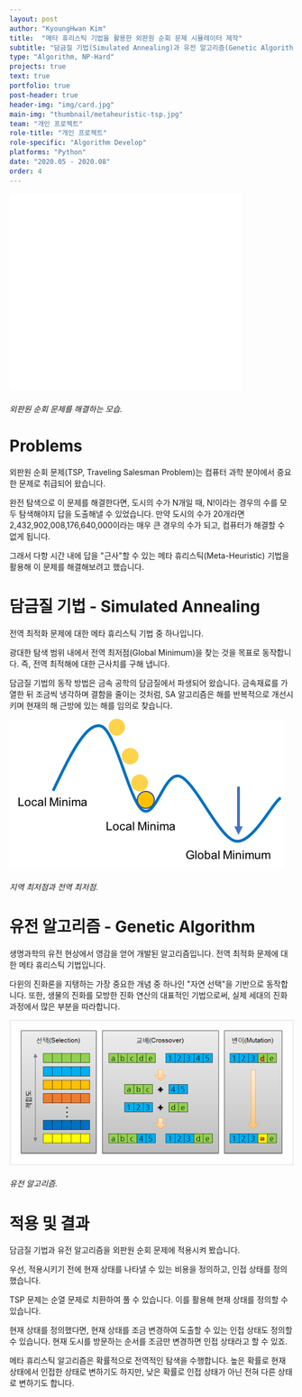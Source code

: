 ```yaml
---
layout: post
author: "KyoungHwan Kim"
title:  "메타 휴리스틱 기법을 활용한 외판원 순회 문제 시뮬레이터 제작"
subtitle: "담금질 기법(Simulated Annealing)과 유전 알고리즘(Genetic Algorithm)"
type: "Algorithm, NP-Hard"
projects: true
text: true
portfolio: true
post-header: true
header-img: "img/card.jpg"
main-img: "thumbnail/metaheuristic-tsp.jpg"
team: "개인 프로젝트"
role-title: "개인 프로젝트"
role-specific: "Algorithm Develop"
platforms: "Python"
date: "2020.05 - 2020.08"
order: 4
---
```


![외판원 순회 문제를 해결하는 모습](img/simulated.gif)
###### 외판원 순회 문제를 해결하는 모습.

# Problems

외판원 순회 문제(TSP, Traveling Salesman Problem)는 컴퓨터 과학 분야에서 중요한 문제로 취급되어 왔습니다.

완전 탐색으로 이 문제를 해결한다면, 도시의 수가 N개일 때, N!이라는 경우의 수를 모두 탐색해야지 답을 도출해낼 수 있었습니다. 만약 도시의 수가 20개라면 2,432,902,008,176,640,000이라는 매우 큰 경우의 수가 되고, 컴퓨터가 해결할 수 없게 됩니다.

그래서 다항 시간 내에 답을 "근사"할 수 있는 메타 휴리스틱(Meta-Heuristic) 기법을 활용해 이 문제를 해결해보려고 했습니다.

# 담금질 기법 - Simulated Annealing

전역 최적화 문제에 대한 메타 휴리스틱 기법 중 하나입니다.

광대한 탐색 범위 내에서 전역 최저점(Global Minimum)을 찾는 것을 목표로 동작합니다. 즉, 전역 최적해에 대한 근사치를 구해 냅니다.

담금질 기법의 동작 방법은 금속 공학의 담금질에서 파생되어 왔습니다. 금속재료를 가열한 뒤 조금씩 냉각하며 결함을 줄이는 것처럼, SA 알고리즘은 해를 반복적으로 개선시키며 현재의 해 근방에 있는 해를 임의로 찾습니다.

![전역 최저점](img/global_minimum.png)
###### 지역 최저점과 전역 최저점.

# 유전 알고리즘 - Genetic Algorithm

생명과학의 유전 현상에서 영감을 얻어 개발된 알고리즘입니다. 전역 최적화 문제에 대한 메타 휴리스틱 기법입니다.

다윈의 진화론을 지탱하는 가장 중요한 개념 중 하나인 "자연 선택"을 기반으로 동작합니다. 또한, 생물의 진화를 모방한 진화 연산의 대표적인 기법으로써, 실제 세대의 진화 과정에서 많은 부분을 따라합니다.

![전역 최저점](img/ga1.png)
###### 유전 알고리즘.

# 적용 및 결과

담금질 기법과 유전 알고리즘을 외판원 순회 문제에 적용시켜 봤습니다.

우선, 적용시키기 전에 현재 상태를 나타낼 수 있는 비용을 정의하고, 인접 상태를 정의했습니다.

TSP 문제는 순열 문제로 치환하여 풀 수 있습니다. 이를 활용해 현재 상태를 정의할 수 있습니다.

현재 상태를 정의했다면, 현재 상태를 조금 변경하여 도출할 수 있는 인접 상태도 정의할 수 있습니다. 현재 도시를 방문하는 순서를 조금만 변경하면 인접 상태라고 할 수 있죠.

메타 휴리스틱 알고리즘은 확률적으로 전역적인 탐색을 수행합니다. 높은 확률로 현재 상태에서 인접한 상태로 변하기도 하지만, 낮은 확률로 인접 상태가 아닌 전혀 다른 상태로 변하기도 합니다.




